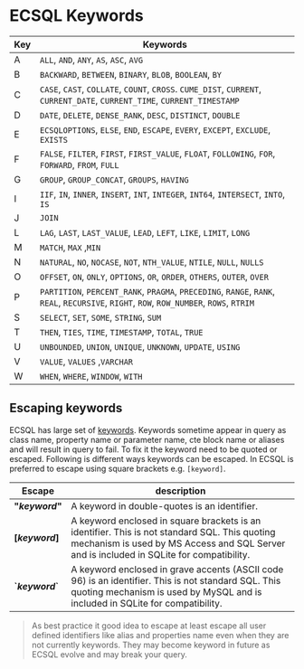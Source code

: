 # ECSQL Keywords

| Key | Keywords                                                                                                                                |
| --- | --------------------------------------------------------------------------------------------------------------------------------------- |
| A   | `ALL`, `AND`, `ANY`, `AS`, `ASC`, `AVG`                                                                                                 |
| B   | `BACKWARD`, `BETWEEN`, `BINARY`, `BLOB`, `BOOLEAN`, `BY`                                                                                |
| C   | `CASE`, `CAST`, `COLLATE`, `COUNT`, `CROSS`. `CUME_DIST`, `CURRENT`, `CURRENT_DATE`, `CURRENT_TIME`, `CURRENT_TIMESTAMP`                |
| D   | `DATE`, `DELETE`, `DENSE_RANK`, `DESC`, `DISTINCT`, `DOUBLE`                                                                            |
| E   | `ECSQLOPTIONS`, `ELSE`, `END`, `ESCAPE`, `EVERY`, `EXCEPT`, `EXCLUDE`, `EXISTS`                                                         |
| F   | `FALSE`, `FILTER`, `FIRST`, `FIRST_VALUE`, `FLOAT`, `FOLLOWING`, `FOR`, `FORWARD`, `FROM`, `FULL`                                       |
| G   | `GROUP`, `GROUP_CONCAT`, `GROUPS`, `HAVING`                                                                                             |
| I   | `IIF`, `IN`, `INNER`, `INSERT`, `INT`, `INTEGER`, `INT64`, `INTERSECT`, `INTO`, `IS`                                                    |
| J   | `JOIN`                                                                                                                                  |
| L   | `LAG`, `LAST`, `LAST_VALUE`, `LEAD`, `LEFT`, `LIKE`, `LIMIT`, `LONG`                                                                    |
| M   | `MATCH`, `MAX` ,`MIN`                                                                                                                   |
| N   | `NATURAL`, `NO`, `NOCASE`, `NOT`, `NTH_VALUE`, `NTILE`, `NULL`, `NULLS`                                                                 |
| O   | `OFFSET`, `ON`, `ONLY`, `OPTIONS`, `OR`, `ORDER`, `OTHERS`, `OUTER`, `OVER`                                                             |
| P   | `PARTITION`, `PERCENT_RANK`, `PRAGMA`, `PRECEDING`, `RANGE`, `RANK`, `REAL`, `RECURSIVE`, `RIGHT`, `ROW`, `ROW_NUMBER`, `ROWS`, `RTRIM` |
| S   | `SELECT`, `SET`, `SOME`, `STRING`, `SUM`                                                                                                |
| T   | `THEN`, `TIES`, `TIME`, `TIMESTAMP`, `TOTAL`, `TRUE`                                                                                    |
| U   | `UNBOUNDED`, `UNION`, `UNIQUE`, `UNKNOWN`, `UPDATE`, `USING`                                                                            |
| V   | `VALUE`, `VALUES` ,`VARCHAR`                                                                                                            |
| W   | `WHEN`, `WHERE`, `WINDOW`, `WITH`                                                                                                       |

## Escaping keywords

ECSQL has large set of [keywords](#ecsql-keywords). Keywords sometime appear in query as class name, property name or parameter name, cte block name or aliases and will result in query to fail. To fix it the keyword need to be quoted or escaped. Following is different ways keywords can be escaped. In ECSQL is preferred to escape using square brackets e.g. `[keyword]`.

| Escape            | description                                                                                                                                                                               |
| ----------------- | ----------------------------------------------------------------------------------------------------------------------------------------------------------------------------------------- |
| **"_keyword_"**   | A keyword in double-quotes is an identifier.                                                                                                                                              |
| **[_keyword_]**   | A keyword enclosed in square brackets is an identifier. This is not standard SQL. This quoting mechanism is used by MS Access and SQL Server and is included in SQLite for compatibility. |
| **\`_keyword_\`** | A keyword enclosed in grave accents (ASCII code 96) is an identifier. This is not standard SQL. This quoting mechanism is used by MySQL and is included in SQLite for compatibility.      |

> As best practice it good idea to escape at least escape all user defined identifiers like alias and properties name even when they are not currently keywords. They may become keyword in future as ECSQL evolve and may break your query.
